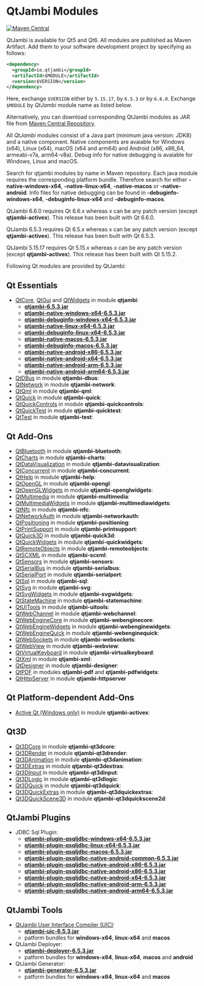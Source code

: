 # QtJambi Modules

[![Maven Central](https://maven-badges.herokuapp.com/maven-central/io.qtjambi/qtjambi/badge.svg)](https://search.maven.org/artifact/io.qtjambi/qtjambi)

QtJambi is available for Qt5 and Qt6. All modules are published as Maven Artifact. Add them to your software development project by specifying as follows:

```xml
<dependency>
  <groupId>io.qtjambi</groupId>
  <artifactId>$MODULE</artifactId>
  <version>$VERSION</version>
</dependency>
```
Here, exchange `$VERSION` either by `5.15.17`, by `6.5.3` or by `6.6.0`. Exchange `$MODULE` by *QtJambi* module name as listed below.

Alternatively, you can download corresponding QtJambi modules as JAR file from [Maven Central Repository](https://search.maven.org/search?q=io.qtjambi).

All *QtJambi* modules consist of a Java part (minimum java version: JDK8) and a native component. 
Native components are avaiable for Windows (x64), Linux (x64), macOS (x64 and arm64) and Android (x86, x86_64, armeabi-v7a, arm64-v8a). 
Debug info for native debugging is avaiable for Windows, Linux and macOS.

Search for qtjambi modules by name in Maven repository. Each java module requires the corresponding platform bundle. Therefore search for either 
**<module>-native-windows-x64**, **<module>-native-linux-x64**, **<module>-native-macos** or **<module>-native-android**. 
Info files for native debugging can be found in **<module>-debuginfo-windows-x64**, **<module>-debuginfo-linux-x64** and **<module>-debuginfo-macos**.

QtJambi 6.6.0 requires Qt 6.6.x whereas x can be any patch version (except **qtjambi-activex**).
This release has been built with Qt 6.6.0.

QtJambi 6.5.3 requires Qt 6.5.x whereas x can be any patch version (except **qtjambi-activex**).
This release has been built with Qt 6.5.3.

QtJambi 5.15.17 requires Qt 5.15.x whereas x can be any patch version (except **qtjambi-activex**).
This release has been built with Qt 5.15.2.

Following Qt modules are provided by QtJambi:

## Qt Essentials

* [QtCore](https://doc.qt.io/qt-6/qtcore-index.html), [QtGui](https://doc.qt.io/qt-6/qtgui-index.html) and [QtWidgets](https://doc.qt.io/qt-6/qtwidgets-index.html) in module **qtjambi**:
    * [**qtjambi-6.5.3.jar**](https://search.maven.org/artifact/io.qtjambi/qtjambi/6.5.3/jar)
    * [**qtjambi-native-windows-x64-6.5.3.jar**](https://search.maven.org/artifact/io.qtjambi/qtjambi-native-windows-x64/6.5.3/jar)
    * [**qtjambi-debuginfo-windows-x64-6.5.3.jar**](https://search.maven.org/artifact/io.qtjambi/qtjambi-debuginfo-windows-x64/6.5.3/jar)
    * [**qtjambi-native-linux-x64-6.5.3.jar**](https://search.maven.org/artifact/io.qtjambi/qtjambi-native-linux-x64/6.5.3/jar)
    * [**qtjambi-debuginfo-linux-x64-6.5.3.jar**](https://search.maven.org/artifact/io.qtjambi/qtjambi-debuginfo-linux-x64/6.5.3/jar)
    * [**qtjambi-native-macos-6.5.3.jar**](https://search.maven.org/artifact/io.qtjambi/qtjambi-native-macos/6.5.3/jar)
    * [**qtjambi-debuginfo-macos-6.5.3.jar**](https://search.maven.org/artifact/io.qtjambi/qtjambi-debuginfo-macos/6.5.3/jar)
    * [**qtjambi-native-android-x86-6.5.3.jar**](https://search.maven.org/artifact/io.qtjambi/qtjambi-native-android-x86/6.5.3/jar)
    * [**qtjambi-native-android-x64-6.5.3.jar**](https://search.maven.org/artifact/io.qtjambi/qtjambi-native-android-x64/6.5.3/jar)
    * [**qtjambi-native-android-arm-6.5.3.jar**](https://search.maven.org/artifact/io.qtjambi/qtjambi-native-android-arm/6.5.3/jar)
    * [**qtjambi-native-android-arm64-6.5.3.jar**](https://search.maven.org/artifact/io.qtjambi/qtjambi-native-android-arm64/6.5.3/jar)
* [QtDBus](https://doc.qt.io/qt-6/qtdbus-index.html) in module **qtjambi-dbus**:
* [QtNetwork](https://doc.qt.io/qt-6/qtnetwork-index.html) in module **qtjambi-network**:
* [QtQml](https://doc.qt.io/qt-6/qtqml-index.html) in module **qtjambi-qml**:
* [QtQuick](https://doc.qt.io/qt-6/qtquick-index.html) in module **qtjambi-quick**:
* [QtQuickControls](https://doc.qt.io/qt-6/qtquickcontrols-index.html) in module **qtjambi-quickcontrols**:
* [QtQuickTest](https://doc.qt.io/qt-6/qtquicktest-index.html) in module **qtjambi-quicktest**:
* [QtTest](https://doc.qt.io/qt-6/qttest-index.html) in module **qtjambi-test**:

## Qt Add-Ons

* [QtBluetooth](https://doc.qt.io/qt-6/qtbluetooth-index.html) in module **qtjambi-bluetooth**:
* [QtCharts](https://doc.qt.io/qt-6/qtcharts-index.html) in module **qtjambi-charts**:
* [QtDataVisualization](https://doc.qt.io/qt-6/qtdatavisualization-index.html) in module **qtjambi-datavisualization**:
* [QtConcurrent](https://doc.qt.io/qt-6/qtconcurrent-index.html) in module **qtjambi-concurrent**:
* [QtHelp](https://doc.qt.io/qt-6/qthelp-index.html) in module **qtjambi-help**:
* [QtOpenGL](https://doc.qt.io/qt-6/qtopengl-index.html) in module **qtjambi-opengl**:
* [QtOpenGLWidgets](https://doc.qt.io/qt-6/qtopenglwidgets-module.html) in module **qtjambi-openglwidgets**:
* [QtMultimedia](https://doc.qt.io/qt-6/qtmultimedia-index.html) in module **qtjambi-multimedia**:
* [QtMultimediaWidgets](https://doc.qt.io/qt-6/qtmultimedia-index.html) in module **qtjambi-multimediawidgets**:
* [QtNfc](https://doc.qt.io/qt-6/qtnfc-index.html) in module **qtjambi-nfc**:
* [QtNetworkAuth](https://doc.qt.io/qt-6/qtnetworkauth-index.html) in module **qtjambi-networkauth**:
* [QtPositioning](https://doc.qt.io/qt-6/qtpositioning-index.html) in module **qtjambi-positioning**:
* [QtPrintSupport](https://doc.qt.io/qt-6/qtprintsupport-index.html) in module **qtjambi-printsupport**:
* [QtQuick3D](https://doc.qt.io/qt-6/qtquick3d-index.html) in module **qtjambi-quick3d**:
* [QtQuickWidgets](https://doc.qt.io/qt-6/qtquickwidgets-module.html) in module **qtjambi-quickwidgets**:
* [QtRemoteObjects](https://doc.qt.io/qt-6/qtremoteobjects-module.html) in module **qtjambi-remoteobjects**:
* [QtSCXML](https://doc.qt.io/qt-6/qtscxml-index.html) in module **qtjambi-scxml**:
* [QtSensors](https://doc.qt.io/qt-6/qtsensors-index.html) in module **qtjambi-sensors**:
* [QtSerialBus](https://doc.qt.io/qt-6/qtserialbus-index.html) in module **qtjambi-serialbus**:
* [QtSerialPort](https://doc.qt.io/qt-6/qtserialport-index.html) in module **qtjambi-serialport**:
* [QtSql](https://doc.qt.io/qt-6/qtsql-index.html) in module **qtjambi-sql**:
* [QtSvg](https://doc.qt.io/qt-6/qtsvg-index.html) in module **qtjambi-svg**:
* [QtSvgWidgets](https://doc.qt.io/qt-6/qtsvg-index.html) in module **qtjambi-svgwidgets**:
* [QtStateMachine](https://doc.qt.io/qt-6/qtstatemachine-index.html) in module **qtjambi-statemachine**:
* [QtUITools](https://doc.qt.io/qt-6/qtuitools-index.html) in module **qtjambi-uitools**:
* [QtWebChannel](https://doc.qt.io/qt-6/qtwebchannel-index.html) in module **qtjambi-webchannel**:
* [QtWebEngineCore](https://doc.qt.io/qt-6/qtwebengine-index.html) in module **qtjambi-webenginecore**:
* [QtWebEngineWidgets](https://doc.qt.io/qt-6/qtwebengine-index.html) in module **qtjambi-webenginewidgets**:
* [QtWebEngineQuick](https://doc.qt.io/qt-6/qtwebengine-index.html) in module **qtjambi-webenginequick**:
* [QtWebSockets](https://doc.qt.io/qt-6/qtwebsockets-index.html) in module **qtjambi-websockets**:
* [QtWebView](https://doc.qt.io/qt-6/qtwebview-index.html) in module **qtjambi-webview**:
* [QtVirtualKeyboard](https://doc.qt.io/qt-6/qtvirtualkeyboard-index.html) in module **qtjambi-virtualkeyboard**:
* [QtXml](https://doc.qt.io/qt-6/qtxml-index.html) in module **qtjambi-xml**:
* [QtDesigner](https://doc.qt.io/qt-6/qtdesigner-manual.html) in module **qtjambi-designer**:
* [QtPDF](https://doc.qt.io/qt-6/qtpdf-index.html) in modules **qtjambi-pdf** and **qtjambi-pdfwidgets**:
* [QtHttpServer](https://doc.qt.io/qt-6/qthttpserver-index.html) in module **qtjambi-httpserver**

## Qt Platform-dependent Add-Ons

* [Active Qt (Windows only)](https://doc.qt.io/qt-6/activeqt-manual.html) in module **qtjambi-activex**:

## Qt3D

* [Qt3DCore](https://doc.qt.io/qt-6/qt3d-index.html) in module **qtjambi-qt3dcore**:
* [Qt3DRender](https://doc.qt.io/qt-6/qt3d-index.html) in module **qtjambi-qt3drender**:
* [Qt3DAnimation](https://doc.qt.io/qt-6/qt3d-index.html) in module **qtjambi-qt3danimation**:
* [Qt3DExtras](https://doc.qt.io/qt-6/qt3d-index.html) in module **qtjambi-qt3dextras**:
* [Qt3DInput](https://doc.qt.io/qt-6/qt3d-index.html) in module **qtjambi-qt3dinput**:
* [Qt3DLogic](https://doc.qt.io/qt-6/qt3d-index.html) in module **qtjambi-qt3dlogic**:
* [Qt3DQuick](https://doc.qt.io/qt-6/qt3d-index.html) in module **qtjambi-qt3dquick**:
* [Qt3DQuickExtras](https://doc.qt.io/qt-6/qt3d-index.html) in module **qtjambi-qt3dquickextras**:
* [Qt3DQuickScene3D](https://doc.qt.io/qt-6/qt3d-index.html) in module **qtjambi-qt3dquickscene2d**:

## QtJambi Plugins

* JDBC Sql Plugin:
    * [**qtjambi-plugin-qsqljdbc-windows-x64-6.5.3.jar**](https://search.maven.org/artifact/io.qtjambi/qtjambi-plugin-qsqljdbc-windows-x64/6.5.3/jar)
    * [**qtjambi-plugin-qsqljdbc-linux-x64-6.5.3.jar**](https://search.maven.org/artifact/io.qtjambi/qtjambi-plugin-qsqljdbc-linux-x64/6.5.3/jar)
    * [**qtjambi-plugin-qsqljdbc-macos-6.5.3.jar**](https://search.maven.org/artifact/io.qtjambi/qtjambi-plugin-qsqljdbc-macos/6.5.3/jar)
    * [**qtjambi-plugin-qsqljdbc-native-android-common-6.5.3.jar**](https://search.maven.org/artifact/io.qtjambi/qtjambi-plugin-qsqljdbc-native-android-common/6.5.3/jar)
    * [**qtjambi-plugin-qsqljdbc-native-android-x86-6.5.3.jar**](https://search.maven.org/artifact/io.qtjambi/qtjambi-plugin-qsqljdbc-native-android-x86/6.5.3/jar)
    * [**qtjambi-plugin-qsqljdbc-native-android-x86-6.5.3.jar**](https://search.maven.org/artifact/io.qtjambi/qtjambi-plugin-qsqljdbc-native-android-x86/6.5.3/jar)
    * [**qtjambi-plugin-qsqljdbc-native-android-x64-6.5.3.jar**](https://search.maven.org/artifact/io.qtjambi/qtjambi-plugin-qsqljdbc-native-android-x64/6.5.3/jar)
    * [**qtjambi-plugin-qsqljdbc-native-android-arm-6.5.3.jar**](https://search.maven.org/artifact/io.qtjambi/qtjambi-plugin-qsqljdbc-native-android-arm/6.5.3/jar)
    * [**qtjambi-plugin-qsqljdbc-native-android-arm64-6.5.3.jar**](https://search.maven.org/artifact/io.qtjambi/qtjambi-plugin-qsqljdbc-native-android-arm64/6.5.3/jar)

## QtJambi Tools

* [QtJambi User Interface Compiler (UIC)](https://doc.qt.io/qt-6/designer-using-a-ui-file.html#compile-time-form-processing):
    * [**qtjambi-uic-6.5.3.jar**](https://search.maven.org/artifact/io.qtjambi/qtjambi-uic/6.5.3/jar)
    * patform bundles for **windows-x64**, **linux-x64** and **macos**
* QtJambi Deployer:
    * [**qtjambi-deployer-6.5.3.jar**](https://search.maven.org/artifact/io.qtjambi/qtjambi-deployer/6.5.3/jar)
    * patform bundles for **windows-x64**, **linux-x64**, **macos** and **android**
* QtJambi Generator:
    * [**qtjambi-generator-6.5.3.jar**](https://search.maven.org/artifact/io.qtjambi/qtjambi-generator/6.5.3/jar)
    * patform bundles for **windows-x64**, **linux-x64** and **macos**
